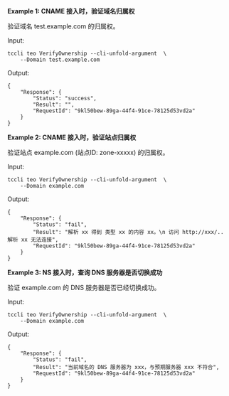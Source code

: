 **Example 1: CNAME 接入时，验证域名归属权**

验证域名 test.example.com 的归属权。

Input: 

```
tccli teo VerifyOwnership --cli-unfold-argument  \
    --Domain test.example.com
```

Output: 
```
{
    "Response": {
        "Status": "success",
        "Result": "",
        "RequestId": "9kl50bew-89ga-44f4-91ce-78125d53vd2a"
    }
}
```

**Example 2: CNAME 接入时，验证站点归属权**

验证站点 example.com (站点ID: zone-xxxxx) 的归属权。

Input: 

```
tccli teo VerifyOwnership --cli-unfold-argument  \
    --Domain example.com
```

Output: 
```
{
    "Response": {
        "Status": "fail",
        "Result": "解析 xx 得到 类型 xx 的内容 xx。\n 访问 http://xxx/.. 解析 xx 无法连接",
        "RequestId": "9kl50bew-89ga-44f4-91ce-78125d53vd2a"
    }
}
```

**Example 3: NS 接入时，查询 DNS 服务器是否切换成功**

验证 example.com 的 DNS 服务器是否已经切换成功。

Input: 

```
tccli teo VerifyOwnership --cli-unfold-argument  \
    --Domain example.com
```

Output: 
```
{
    "Response": {
        "Status": "fail",
        "Result": "当前域名的 DNS 服务器为 xxx，与预期服务器 xxx 不符合",
        "RequestId": "9kl50bew-89ga-44f4-91ce-78125d53vd2a"
    }
}
```

